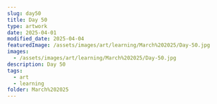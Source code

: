 ```yaml
---
slug: day50
title: Day 50
type: artwork
date: 2025-04-01
modified_date: 2025-04-04
featuredImage: /assets/images/art/learning/March%202025/Day-50.jpg
images:
  - /assets/images/art/learning/March%202025/Day-50.jpg
description: Day 50
tags:
  - art
  - learning
folder: March%202025
---
```


